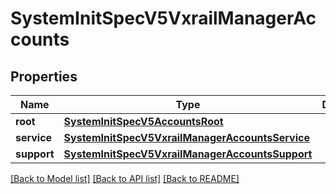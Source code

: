 # SystemInitSpecV5VxrailManagerAccounts

## Properties
Name | Type | Description | Notes
------------ | ------------- | ------------- | -------------
**root** | [**SystemInitSpecV5AccountsRoot**](SystemInitSpecV5AccountsRoot.md) |  | [optional] 
**service** | [**SystemInitSpecV5VxrailManagerAccountsService**](SystemInitSpecV5VxrailManagerAccountsService.md) |  | [optional] 
**support** | [**SystemInitSpecV5VxrailManagerAccountsSupport**](SystemInitSpecV5VxrailManagerAccountsSupport.md) |  | [optional] 

[[Back to Model list]](../README.md#documentation-for-models) [[Back to API list]](../README.md#documentation-for-api-endpoints) [[Back to README]](../README.md)

